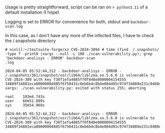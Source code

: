 Usage is pretty straightforward, script can be ran on `> python3.11` of a default installation (I hope)

Logging is set to ERROR for convenience for both, stdout and `backdoor-scan.log`

In this case, as I don't have any more of the infected files, I have to check the /.snapshots directory

```
# ninlil:~/testsuite-forge/xz-CVE-2024-3094 # time (find  /.snapshots/ -type f -print0 |xargs --null -L 100 ./scan-vulnerability.py); grep 'backdoor-analisys - ERROR' backdoor-scan
.log

2024-04-05 05:52:44,312 - backdoor-analisys - ERROR - /.snapshots/361/snapshot/usr/lib64/liblzma.so.5.6.0 is vulnerable to CVE-2024-309 with key f30f1efa4885ff0f848e0000004154555
34889f34881eca00000004885f6750431c0eb6b4c8b4e084d85c974f34889e231c0488d6c24304989fcb90c0000004889d74989e8be30000000f3abb91c0000004889eff3ab488d4c24204889d7
xargs: ./scan-vulnerability.py: exited with status 255; aborting

real    183m4.743s
user    66m51.009s
sys     35m54.969s

2024-04-05 05:52:44,312 - backdoor-analisys - ERROR - /.snapshots/361/snapshot/usr/lib64/liblzma.so.5.6.0 is vulnerable to CVE-2024-309 with key f30f1efa4885ff0f848e0000004154555
34889f34881eca00000004885f6750431c0eb6b4c8b4e084d85c974f34889e231c0488d6c24304989fcb90c0000004889d74989e8be30000000f3abb91c0000004889eff3ab488d4c24204889d7
```

